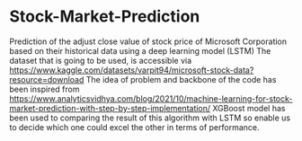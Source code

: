 # Stock-Market-Prediction
Prediction of the adjust close value of stock price of Microsoft Corporation based on their historical data using a deep learning model (LSTM) 
The dataset that is going to be used, is accessible via https://www.kaggle.com/datasets/varpit94/microsoft-stock-data?resource=download
The idea of problem and backbone of the code has been inspired from https://www.analyticsvidhya.com/blog/2021/10/machine-learning-for-stock-market-prediction-with-step-by-step-implementation/
XGBoost model has been used to comparing the result of this algorithm with LSTM so enable us to decide which one could excel the other in terms of performance.
